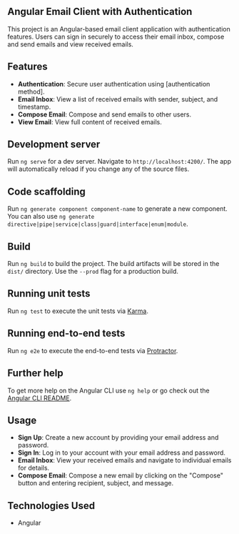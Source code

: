 
## Angular Email Client with Authentication

This project is an Angular-based email client application with authentication features. Users can sign in securely to access their email inbox, compose and send emails and view received emails.

## Features

- **Authentication**: Secure user authentication using [authentication method].
- **Email Inbox**: View a list of received emails with sender, subject, and timestamp.
- **Compose Email**: Compose and send emails to other users.
- **View Email**: View full content of received emails.

## Development server

Run `ng serve` for a dev server. Navigate to `http://localhost:4200/`. The app will automatically reload if you change any of the source files.

## Code scaffolding

Run `ng generate component component-name` to generate a new component. You can also use `ng generate directive|pipe|service|class|guard|interface|enum|module`.

## Build

Run `ng build` to build the project. The build artifacts will be stored in the `dist/` directory. Use the `--prod` flag for a production build.

## Running unit tests

Run `ng test` to execute the unit tests via [Karma](https://karma-runner.github.io).

## Running end-to-end tests

Run `ng e2e` to execute the end-to-end tests via [Protractor](http://www.protractortest.org/).

## Further help

To get more help on the Angular CLI use `ng help` or go check out the [Angular CLI README](https://github.com/angular/angular-cli/blob/master/README.md).

## Usage

- **Sign Up**: Create a new account by providing your email address and password.
- **Sign In**: Log in to your account with your email address and password.
- **Email Inbox**: View your received emails and navigate to individual emails for details.
- **Compose Email**: Compose a new email by clicking on the "Compose" button and entering recipient, subject, and message.

## Technologies Used

- Angular